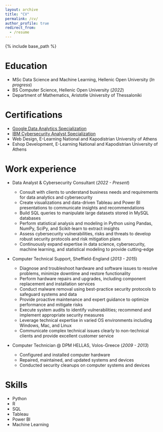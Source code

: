 ```yaml
---
layout: archive
title: "CV"
permalink: /cv/
author_profile: true
redirect_from:
  - /resume
---
```


{% include base_path %}

Education
======
* MSc Data Science and Machine Learning, Hellenic Open University (_In progress_)
* BS Computer Science, Hellenic Open University (_2022_)
* Department of Mathematics, Aristotle University of Thessaloniki

Certifications
======
* [Google Data Analytics Specialization](https://www.coursera.org/account/accomplishments/specialization/certificate/SQ47M8ZXVPTF)
* [IBM Cybersecurity Analyst Specialization](https://www.coursera.org/account/accomplishments/specialization/certificate/9MXH63QPRTL3)
* Web Design, E-Learning National and Kapodistrian University of Athens
* Eshop Development, E-Learning National and Kapodistrian University of Athens

Work experience
======
* Data Analyst & Cybersecurity Consultant (_2022 - Present_)
  - Consult with clients to understand business needs and requirements for data analytics and cybersecurity
  - Create visualizations and data-driven Tableau and Power BI presentations to communicate insights and recommendations
  - Build SQL queries to manipulate large datasets stored in MySQL databases
  - Perform statistical analysis and modeling in Python using Pandas, NumPy, SciPy, and Scikit-learn to extract insights
  - Assess cybersecurity vulnerabilities, risks and threats to develop robust security protocols and risk mitigation plans
  - Continuously expand expertise in data science, cybersecurity, machine learning, and statistical modeling to provide cutting-edge
  
* Computer Technical Support, Sheffield-England (_2013 - 2015_)
  - Diagnose and troubleshoot hardware and software issues to resolve problems, minimize downtime and restore functionality
  - Perform hardware repairs and upgrades, including component replacement and installation services
  - Conduct malware removal using best-practice security protocols to safeguard systems and data
  - Provide proactive maintenance and expert guidance to optimize performance and mitigate risks
  - Execute system audits to identify vulnerabilities; recommend and implement appropriate security measures
  - Leverage technical expertise in varied OS environments including Windows, Mac, and Linux
  - Communicate complex technical issues clearly to non-technical clients and provide excellent customer service

* Computer Technician @ DPM HELLAS, Volos-Greece (_2009 - 2013_)
  - Configured and installed computer hardware
  - Repaired, maintained, and updated systems and devices
  - Conducted security cleanups on computer systems and devices
  
Skills
======
* Python
* R
* SQL
* Tableau
* Power BI
* Machine Learning

<!---
Publications
======
  <ul>{% for post in site.publications %}
    {% include archive-single-cv.html %}
  {% endfor %}</ul>
  
Talks
======
  <ul>{% for post in site.talks %}
    {% include archive-single-talk-cv.html %}
  {% endfor %}</ul>
  
Teaching
======
  <ul>{% for post in site.teaching %}
    {% include archive-single-cv.html %}
  {% endfor %}</ul>
  
Service and leadership
======
* Currently signed in to 43 different slack teams
--->
